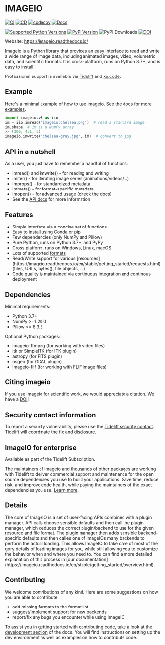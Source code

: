 # IMAGEIO

[![CI](https://github.com/imageio/imageio/workflows/CI/badge.svg)](https://github.com/imageio/imageio/actions/workflows/ci.yml)
[![CD](https://github.com/imageio/imageio/workflows/CD/badge.svg)](https://github.com/imageio/imageio/actions/workflows/cd.yml)
[![codecov](https://codecov.io/gh/imageio/imageio/branch/master/graph/badge.svg?token=81Zhu9MDec)](https://codecov.io/gh/imageio/imageio)
[![Docs](https://readthedocs.org/projects/imageio/badge/?version=latest)](https://imageio.readthedocs.io)

[![Supported Python Versions](https://img.shields.io/pypi/pyversions/imageio.svg)](https://pypi.python.org/pypi/imageio/)
[![PyPI Version](https://img.shields.io/pypi/v/imageio.svg)](https://pypi.python.org/pypi/imageio/)
![PyPI Downloads](https://img.shields.io/pypi/dm/imageio?color=blue)
[![DOI](https://zenodo.org/badge/DOI/10.5281/zenodo.1488561.svg)](https://doi.org/10.5281/zenodo.1488561)



Website: https://imageio.readthedocs.io/

<p class='summary'>
Imageio is a Python library that provides an easy interface to read and
write a wide range of image data, including animated images, video,
volumetric data, and scientific formats. It is cross-platform, runs on
Python 3.7+, and is easy to install.
</p>

<p>
    Professional support is available via <a href='https://tidelift.com/funding/github/pypi/imageio'>Tidelift</a> and <a href='https://xscode.com/almarklein/imageio'>xs:code</a>.
</p>

<h2>Example</h2>
Here's a minimal example of how to use imageio. See the docs for
<a href='https://imageio.readthedocs.io/en/stable/examples.html'>more examples</a>.

```python
import imageio.v3 as iio
im = iio.imread('imageio:chelsea.png')  # read a standard image
im.shape  # im is a NumPy array
>> (300, 451, 3)
imageio.imwrite('chelsea-gray.jpg', im)  # convert to jpg
```

<h2>API in a nutshell</h2>
As a user, you just have to remember a handful of functions:

<ul>
    <li>imread() and imwrite() - for reading and writing</li>
    <li>imiter() - for iterating image series (animations/videos/...)</li>
    <li>improps() - for standardized metadata</li>
    <li>immeta() - for format-specific metadata</li>
    <li>imopen() - for advanced usage (check the docs)</li>
    <li>See the <a href='https://imageio.readthedocs.io/en/stable/reference/index.html'>API docs</a> for more information</li>
</ul>


<h2>Features</h2>
<ul>
    <li>Simple interface via a concise set of functions</li>
    <li>Easy to <a href='https://imageio.readthedocs.io/en/stable/getting_started/installation.html'>install</a> using Conda or pip</li>
    <li>Few dependencies (only NumPy and Pillow)</li>
    <li>Pure Python, runs on Python 3.7+, and PyPy</li>
    <li>Cross platform, runs on Windows, Linux, macOS</li>
    <li>Lots of supported <a href='https://imageio.readthedocs.io/en/stable/formats/index.html'>formats</a></li>
    <li>Read/Write support for various [resources](https://imageio.readthedocs.io/en/stable/getting_started/requests.html) (files, URLs, bytes(), file objects, ...)</li>
    <li>Code quality is maintained via continuous integration and continous deployment</li>
</ul>


<h2>Dependencies</h2>

Minimal requirements:
<ul>
    <li>Python 3.7+</li>
    <li>NumPy >=1.20.0</li>
    <li>Pillow >= 8.3.2</li>
</ul>

Optional Python packages:
<ul>
    <li>imageio-ffmpeg (for working with video files)</li>
    <li>itk or SimpleITK (for ITK plugin)</li>
    <li>astropy (for FITS plugin)</li>
    <li>osgeo (for GDAL plugin)</li>
    <li><a href='https://codeberg.org/monilophyta/imageio-flif'>imageio-flif</a> (for working with <a href='https://github.com/FLIF-hub/FLIF'>FLIF</a> image files)</li>
</ul>

<h2>Citing imageio</h2>
<p>
If you use imageio for scientific work, we would appreciate a citation.
We have a <a href='https://doi.org/10.5281/zenodo.1488561'>DOI</a>!
</p>


<h2>Security contact information</h2>

To report a security vulnerability, please use the
<a href='https://tidelift.com/security'>Tidelift security contact</a>.
Tidelift will coordinate the fix and disclosure.


<h2>ImageIO for enterprise</h2>

Available as part of the Tidelift Subscription.

The maintainers of imageio and thousands of other packages are working with Tidelift to deliver commercial support and maintenance for the open source dependencies you use to build your applications. Save time, reduce risk, and improve code health, while paying the maintainers of the exact dependencies you use.
<a href='https://tidelift.com/subscription/pkg/pypi-imageio?utm_source=pypi-imageio&utm_medium=referral&utm_campaign=readme'>Learn more</a>.


<h2>Details</h2>
<p>
    The core of ImageIO is a set of user-facing APIs combined with a plugin manager. API calls choose sensible defaults and then call the plugin manager, which deduces the correct plugin/backend to use for the given resource and file format. The plugin manager then adds sensible backend-specific defaults and then calles one of ImageIOs many backends to perform the actual loading. This allows ImageIO to take care of most of the gory details of loading images for you, while still allowing you to customize the behavior when and where you need to. You can find a more detailed explanation of this process in [our documentation](https://imageio.readthedocs.io/en/stable/getting_started/overview.html).

<h2>Contributing</h2>

We welcome contributions of any kind. Here are some suggestions on how you are able to contribute

- add missing formats to the format list
- suggest/implement support for new backends
- report/fix any bugs you encounter while using ImageIO

To assist you in getting started with contributing code, take a look at the [development section](https://imageio.readthedocs.io/en/stable/development/index.html) of the docs. You will find instructions on setting up the dev environment as well as examples on how to contribute code.
